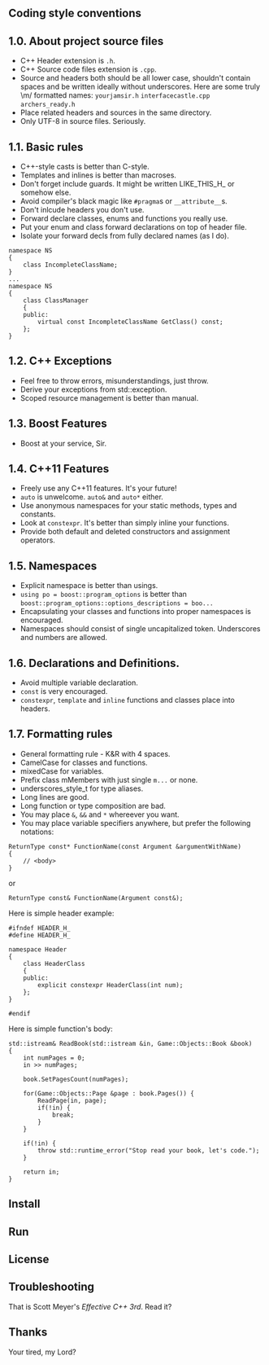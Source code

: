 ## Coding style conventions

1.0. About project source files
-----------------
* C++ Header extension is `.h`.
* C++ Source code files extension is `.cpp`.
* Source and headers both should be all lower case, shouldn't contain spaces and be written ideally without underscores.
Here are some truly \m/ formatted names:
`yourjamsir.h`
`interfacecastle.cpp`
`archers_ready.h`
* Place related headers and sources in the same directory.
* Only UTF-8 in source files. Seriously.

1.1. Basic rules
----------
* C++-style casts is better than C-style.
* Templates and inlines is better than macroses.
* Don't forget include guards. It might be written LIKE_THIS_H_ or somehow else.
* Avoid compiler's black magic like `#pragma`s or `__attribute__`s.
* Don't inlcude headers you don't use.
* Forward declare classes, enums and functions you really use.
* Put your enum and class forward declarations on top of header file.
* Isolate your forward decls from fully declared names (as I do).
```
namespace NS
{
    class IncompleteClassName;
}
...
namespace NS
{
    class ClassManager
    {
    public:
        virtual const IncompleteClassName GetClass() const;
    };
}
```
1.2. C++ Exceptions
-------------------
* Feel free to throw errors, misunderstandings, just throw.
* Derive your exceptions from std::exception.
* Scoped resource management is better than manual.

1.3. Boost Features
--------------
* Boost at your service, Sir.

1.4. C++11 Features
-------------------
* Freely use any C++11 features. It's your future!
* `auto` is unwelcome. `auto&` and `auto*` either.
* Use anonymous namespaces for your static methods, types and constants.
* Look at `constexpr`. It's better than simply inline your functions.
* Provide both default and deleted constructors and assignment operators.

1.5. Namespaces
--------------
* Explicit namespace is better than usings.
* `using po = boost::program_options` is better than `boost::program_options::options_descriptions = boo...`
* Encapsulating your classes and functions into proper namespaces is encouraged.
* Namespaces should consist of single uncapitalized token. Underscores and numbers are allowed.

1.6. Declarations and Definitions.
------------------------------------------------------
* Avoid multiple variable declaration.
* `const` is very encouraged.
* `constexpr`, `template` and `inline` functions and classes place into headers.

1.7. Formatting rules
---------------------
* General formatting rule - K&R with 4 spaces.
* CamelCase for classes and functions.
* mixedCase for variables.
* Prefix class mMembers with just single `m...` or none.
* underscores_style_t for type aliases.
* Long lines are good.
* Long function or type composition are bad.
* You may place `&`, `&&` and `*` whereever you want.
* You may place variable specifiers anywhere, but prefer the following notations:

```
ReturnType const* FunctionName(const Argument &argumentWithName)
{
    // <body>
}
```

or

```
ReturnType const& FunctionName(Argument const&);
```

Here is simple header example:

```
#ifndef HEADER_H_
#define HEADER_H_

namespace Header
{
    class HeaderClass
    {
    public:
        explicit constexpr HeaderClass(int num);
    };
}

#endif
```

Here is simple function's body:

```
std::istream& ReadBook(std::istream &in, Game::Objects::Book &book)
{
    int numPages = 0;
    in >> numPages;

    book.SetPagesCount(numPages);
    
    for(Game::Objects::Page &page : book.Pages()) {
        ReadPage(in, page);
        if(!in) {
            break;
        }
    }
    
    if(!in) {
        throw std::runtime_error("Stop read your book, let's code.");
    }
    
    return in;
}
```

## Install

## Run

## License

## Troubleshooting

That is Scott Meyer's *Effective C++ 3rd*. Read it?

## Thanks

Your tired, my Lord?